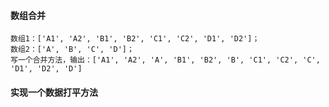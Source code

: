 #### 数组合并
```
数组1：['A1', 'A2', 'B1', 'B2', 'C1', 'C2', 'D1', 'D2']；
数组2：['A', 'B', 'C', 'D']；
写一个合并方法，输出：['A1', 'A2', 'A', 'B1', 'B2', 'B', 'C1', 'C2', 'C', 'D1', 'D2', 'D']
```


#### 实现一个数据打平方法